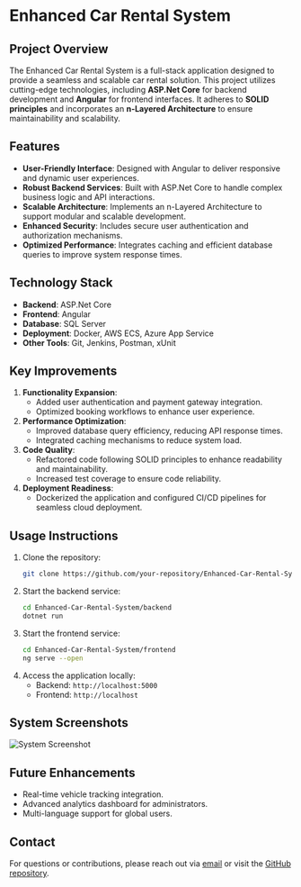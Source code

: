 
# Enhanced Car Rental System

## Project Overview
The Enhanced Car Rental System is a full-stack application designed to provide a seamless and scalable car rental solution. 
This project utilizes cutting-edge technologies, including **ASP.Net Core** for backend development and **Angular** for frontend interfaces. 
It adheres to **SOLID principles** and incorporates an **n-Layered Architecture** to ensure maintainability and scalability.

## Features
- **User-Friendly Interface**: Designed with Angular to deliver responsive and dynamic user experiences.
- **Robust Backend Services**: Built with ASP.Net Core to handle complex business logic and API interactions.
- **Scalable Architecture**: Implements an n-Layered Architecture to support modular and scalable development.
- **Enhanced Security**: Includes secure user authentication and authorization mechanisms.
- **Optimized Performance**: Integrates caching and efficient database queries to improve system response times.

## Technology Stack
- **Backend**: ASP.Net Core
- **Frontend**: Angular
- **Database**: SQL Server
- **Deployment**: Docker, AWS ECS, Azure App Service
- **Other Tools**: Git, Jenkins, Postman, xUnit

## Key Improvements
1. **Functionality Expansion**:
   - Added user authentication and payment gateway integration.
   - Optimized booking workflows to enhance user experience.
2. **Performance Optimization**:
   - Improved database query efficiency, reducing API response times.
   - Integrated caching mechanisms to reduce system load.
3. **Code Quality**:
   - Refactored code following SOLID principles to enhance readability and maintainability.
   - Increased test coverage to ensure code reliability.
4. **Deployment Readiness**:
   - Dockerized the application and configured CI/CD pipelines for seamless cloud deployment.

## Usage Instructions
1. Clone the repository:
   ```bash
   git clone https://github.com/your-repository/Enhanced-Car-Rental-System.git
   ```
2. Start the backend service:
   ```bash
   cd Enhanced-Car-Rental-System/backend
   dotnet run
   ```
3. Start the frontend service:
   ```bash
   cd Enhanced-Car-Rental-System/frontend
   ng serve --open
   ```
4. Access the application locally:
   - Backend: `http://localhost:5000`
   - Frontend: `http://localhost`

## System Screenshots
![System Screenshot](https://github.com/your-repository/Enhanced-Car-Rental-System/screenshots/app-demo.gif)

## Future Enhancements
- Real-time vehicle tracking integration.
- Advanced analytics dashboard for administrators.
- Multi-language support for global users.

## Contact
For questions or contributions, please reach out via [email](mailto:your-email@example.com) or visit the [GitHub repository](https://github.com/your-repository/Enhanced-Car-Rental-System).
